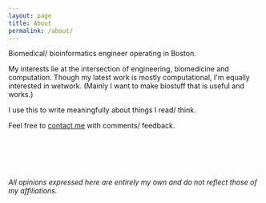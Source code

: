 ```yaml
---
layout: page
title: About
permalink: /about/
---
```

Biomedical/ bioinformatics engineer operating in Boston. 

My interests lie at the intersection of engineering, biomedicine and
computation. Though my latest work is mostly computational, I'm equally 
interested in wetwork. (Mainly I want to make biostuff that is useful and works.)

I use this to write meaningfully about things I read/ think. 

Feel free to [contact me](tfarrell01@gmail.com) with comments/ feedback.  

<!--
Along with standard links to professional info and (oft-neglected)
social media, you'll find here writings on various topics that I 
think about. Sometimes these discuss specific ideas related to
my work (at the intersection of computation, engineering and biology/
medicine). Often however they deal more abstractly in math, 
technology and science; as writing "generally" seems to help develop/
solidify ideas "specifically" (probably due somehow with  
<a href="link">this</a>). 
--> 
<!--
If I was in the manner of giving a name to this <strike>blog</strike>
set of writings, it might be called "of measure and machine". Or just
as easily "portraits by an (bio)engineer as a young man". Or probably
some other equally arbitrary/gratuitous set of strings, meant to rapture 
souls and convey intelligent coolness. Ado, I am not. As such you'll have
to take this/ these for exactly what's written, not what's advertised. 
--> 

<br>
<br>
<br>
<br>

*All opinions expressed here are entirely my own and do not reflect 
those of my affiliations.* 

<!--**Note: I am a recent MS grad, but am currently on an OCONUS mission as
an Army Reservist.  I'll be seeking employment upon return in Spring 2017.**--> 